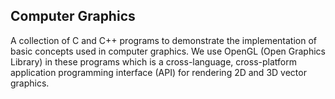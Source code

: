 <h2>Computer Graphics</h2>
A collection of C and C++ programs to demonstrate the implementation of basic concepts used in computer graphics. We use OpenGL (Open Graphics Library) in these programs which is a cross-language, cross-platform application programming interface (API) for rendering 2D and 3D vector graphics.

